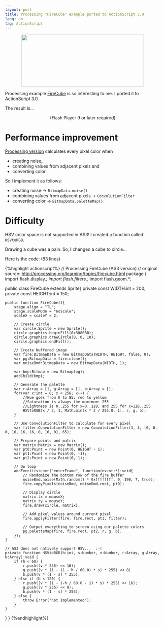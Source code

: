```yaml
---
layout: post
title: Processing "FireCube" example ported to ActionScript 3.0
lang: en
tag: ActionScript
---
```

<center><img src="http://f.hatena.ne.jp/images/fotolife/n/nitoyon/20090309/20090309001432.png" width="398" height="168"></center>

Processing example [FireCube](http://processing.org/learning/topics/firecube.html) is so interesting to me. I ported it to ActionScript 3.0.

The result is...

<center><script src="http://www.gmodules.com/ig/ifr?url=http://nitoyon.googlepages.com/embed_flash.xml&amp;up_url=http%3A%2F%2Ftech.nitoyon.com%2Fmisc%2Fswf%2FFireCube.swf&amp;up_background=%23ffffff&amp;synd=open&amp;w=400&amp;h=300&amp;title=AS3.0+FireCube&amp;border=%23ffffff%7C3px%2C1px+solid+%23999999&amp;output=js"> </script><noscript>(Flash Player 9  or later required)</noscript></center>

Performance improvement
=======================

[Processing version](http://processing.org/learning/topics/firecube.html) calculates every pixel color when
* creating noise,
* combining values from adjacent pixels and
* converting color.

So I implement it as follows:
* creating noise -> `BitmapData.noise()`
* combining values from adjacent pixels -> `ConvolutionFilter`
* converting color -> `BitmapData.paletteMap()`

Difficulty
==========

HSV color space is not supported in AS3! I created a function called `HSVtoRGB`.

Drawing a cube was a pain. So, I changed a cube to circle...

Here is the code: (83 lines)

{%highlight actionscript%}
// Processing FireCube (AS3 version) 
// original source: http://processing.org/learning/topics/firecube.html
package {
import flash.display.*;
import flash.filters.*;
import flash.geom.*;

public class FireCube extends Sprite{
    private const WIDTH:int = 200;
    private const HEIGHT:int = 150;

    public function FireCube(){
        stage.align = "TL";
        stage.scaleMode = "noScale";
        scaleX = scaleY = 2;

        // Create circle
        var circle:Sprite = new Sprite();
        circle.graphics.beginFill(0x808080);
        circle.graphics.drawCircle(0, 0, 10);
        circle.graphics.endFill();

        // Create buffered image
        var fire:BitmapData = new BitmapData(WIDTH, HEIGHT, false, 0);
        var pg:BitmapData = fire.clone();
        var noiseBmd:BitmapData = new BitmapData(WIDTH, 1);

        var bmp:Bitmap = new Bitmap(pg);
        addChild(bmp);

        // Generate the palette
        var r:Array = [], g:Array = [], b:Array = [];
        for(var x:int = 0; x < 256; x++) {
            //Hue goes from 0 to 85: red to yellow
            //Saturation is always the maximum: 255
            //Lightness is 0..255 for x=0..128, and 255 for x=128..255
            HSVtoRGB(x / 3, 1, Math.min(x * 3 / 255.0, 1), r, g, b);
        }

        // Use ConvolutionFilter to calculate for every pixel
        var filter:ConvolutionFilter = new ConvolutionFilter(3, 3, [0, 0, 0, 16, 16, 16, 0, 16, 0], 65);

        // Prepare points and matrix
        var matrix:Matrix = new Matrix();
        var pt0:Point = new Point(0, HEIGHT - 1);
        var pt1:Point = new Point(0, -1);
        var pt2:Point = new Point(0, 1);

        // Do loop
        addEventListener("enterFrame", function(event:*):void{
            // Randomize the bottom row of the fire buffer
            noiseBmd.noise(Math.random() * 0xffffffff, 0, 190, 7, true);
            fire.copyPixels(noiseBmd, noiseBmd.rect, pt0);

            // Display circle
            matrix.tx = mouseX;
            matrix.ty = mouseY;
            fire.draw(circle, matrix);

            // Add pixel values around current pixel
            fire.applyFilter(fire, fire.rect, pt1, filter);

            // Output everything to screen using our palette colors
            pg.paletteMap(fire, fire.rect, pt2, r, g, b);
        });
    }

    // AS3 does not natively support HSV...  :-(
    private function HSVtoRGB(h:int, s:Number, v:Number, r:Array, g:Array, b:Array):void {
        if (h < 60) {
            r.push((v * 255) << 16);
            g.push((v * (1 - (1 - h / 60.0) * s) * 255) << 8)
            b.push(v * (1 - s) * 255);
        } else if (h < 120) {
            r.push((v * (1 - (-h / 60.0 - 1) * s) * 255) << 16);
            g.push((v * 255) << 8);
            b.push(v * (1 - s) * 255);
        } else {
            throw Error('not implemented');
        }
    }
}
}
{%endhighlight%}
